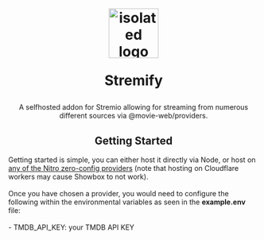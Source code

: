 <h1 align="center">
  <img src="https://avatars.githubusercontent.com/u/160156210?s=200&v=4" alt="isolated logo" width="100"/>
  <p>Stremify</p>
</h1>
<p align="center">A selfhosted addon for Stremio allowing for streaming from numerous different sources via @movie-web/providers.</p>
<h2 align="center"> Getting Started </h2>
Getting started is simple, you can either host it directly via Node, or host on <a href="https://nitro.unjs.io/deploy#zero-config-providers">any of the Nitro zero-config providers</a> (note that hosting on Cloudflare workers may cause Showbox to not work).
<br> <br>
Once you have chosen a provider, you would need to configure the following within the environmental variables as seen in the <b>example.env</b> file:
<br> <br>
- TMDB_API_KEY: your TMDB API KEY
